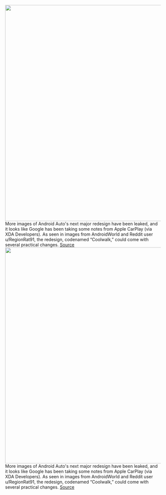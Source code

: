 <img src='https://cdn.vox-cdn.com/thumbor/mHfZxMuuNEB5TfigDhLdTpwLass=/0x298:4000x2379/1200x800/filters:focal(1680x1180:2320x1820)/cdn.vox-cdn.com/uploads/chorus_image/image/70458973/android_auto_coolwalk.0.jpeg' width='700px' /><br/>
More images of Android Auto's next major redesign have been leaked, and it looks like Google has been taking some notes from Apple CarPlay (via XDA Developers). As seen in images from AndroidWorld and Reddit user u/RegionRat91, the redesign, codenamed “Coolwalk,” could come with several practical changes.
<a href='https://www.theverge.com/2022/2/1/22912496/android-auto-coolwalk-ui-carplay-leaked-images'> Source <a/><img src='https://cdn.vox-cdn.com/thumbor/mHfZxMuuNEB5TfigDhLdTpwLass=/0x298:4000x2379/1200x800/filters:focal(1680x1180:2320x1820)/cdn.vox-cdn.com/uploads/chorus_image/image/70458973/android_auto_coolwalk.0.jpeg' width='700px' /><br/>
More images of Android Auto's next major redesign have been leaked, and it looks like Google has been taking some notes from Apple CarPlay (via XDA Developers). As seen in images from AndroidWorld and Reddit user u/RegionRat91, the redesign, codenamed “Coolwalk,” could come with several practical changes.
<a href='https://www.theverge.com/2022/2/1/22912496/android-auto-coolwalk-ui-carplay-leaked-images'> Source <a/>